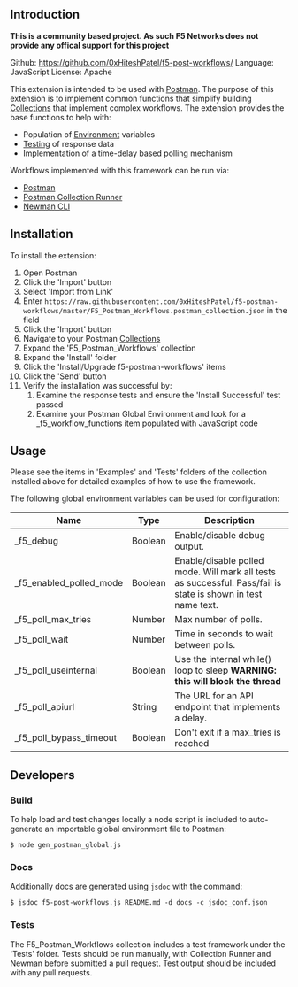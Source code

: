 ## Introduction

**This is a community based project.  As such F5 Networks does not provide any
offical support for this project**

Github: https://github.com/0xHiteshPatel/f5-post-workflows/
Language: JavaScript
License: Apache

This extension is intended to be used with [Postman](https://getpostman.com).
The purpose of this extension is to implement common functions
that simplify building [Collections](https://www.getpostman.com/docs/collections)
that implement complex workflows.  The extension provides the base functions
to help with:

 - Population of [Environment](https://www.getpostman.com/docs/environments) variables
 - [Testing](https://www.getpostman.com/docs/writing_tests) of response data
 - Implementation of a time-delay based polling mechanism

Workflows implemented with this framework can be run via:

 - [Postman](https://www.getpostman.com/docs/requests)
 - [Postman Collection Runner](https://www.getpostman.com/docs/running_collections)
 - [Newman CLI](https://www.getpostman.com/docs/newman_intro)

## Installation

To install the extension:

 1. Open Postman
 2. Click the 'Import' button
 3. Select 'Import from Link'
 4. Enter ```https://raw.githubusercontent.com/0xHiteshPatel/f5-postman-workflows/master/F5_Postman_Workflows.postman_collection.json``` in the field
 5. Click the 'Import' button
 6. Navigate to your Postman [Collections](https://www.getpostman.com/docs/collections)
 7. Expand the 'F5_Postman_Workflows' collection
 8. Expand the 'Install' folder
 9. Click the 'Install/Upgrade f5-postman-workflows' items
 10. Click the 'Send' button
 11. Verify the installation was successful by:
     1. Examine the response tests and ensure the 'Install Successful' test passed
     2. Examine your Postman Global Environment and look for a _f5_workflow_functions item populated with JavaScript code

## Usage

Please see the items in 'Examples' and 'Tests' folders of the collection
installed above for detailed examples of how to use the framework.

The following global environment variables can be used for configuration:

| Name                    | Type    | Description |
|-------------------------|---------|-------------|
| _f5_debug               | Boolean | Enable/disable debug output. |
| _f5_enabled_polled_mode | Boolean | Enable/disable polled mode.  Will mark all tests as successful.  Pass/fail is state is shown in test name text. |
| _f5_poll_max_tries      | Number  | Max number of polls. |
| _f5_poll_wait           | Number  | Time in seconds to wait between polls. |
| _f5_poll_useinternal    | Boolean | Use the internal while() loop to sleep **WARNING: this will block the thread** |
| _f5_poll_apiurl         | String  | The URL for an API endpoint that implements a delay. |
| _f5_poll_bypass_timeout | Boolean | Don't exit if a max_tries is reached


## Developers

### Build

To help load and test changes locally a node script is included to auto-generate
an importable global environment file to Postman:
```
$ node gen_postman_global.js
```

### Docs

Additionally docs are generated using ``jsdoc`` with the command:
```
$ jsdoc f5-post-workflows.js README.md -d docs -c jsdoc_conf.json
```

### Tests

The F5_Postman_Workflows collection includes a test framework under the 'Tests'
folder.  Tests should be run manually, with Collection Runner and Newman before
submitted a pull request.  Test output should be included with any pull requests.
